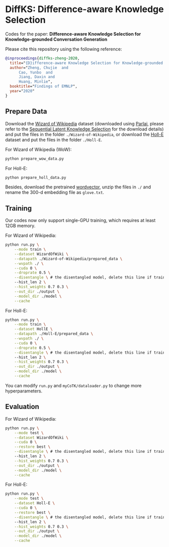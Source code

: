 # DiffKS: Difference-aware Knowledge Selection

Codes for the paper: **Difference-aware Knowledge Selection for Knowledge-grounded Conversation Generation**

Please cite this repository using the following reference:

```bib
@inproceedings{diffks-zheng-2020,
  title="{D}ifference-aware Knowledge Selection for Knowledge-grounded Conversation Generation",
  author="Zheng, Chujie  and
      Cao, Yunbo  and
      Jiang, Daxin and
      Huang, Minlie",
  booktitle="Findings of EMNLP",
  year="2020"
}
```

## Prepare Data

Download the [Wizard of Wikipedia](https://drive.google.com/drive/folders/1eowwYSfJKaDtYgKHZVqh8alNmqP3jv9A?usp=sharing) dataset (downloaded using [Parlai](https://github.com/facebookresearch/ParlAI), please refer to the [Sequential Latent Knowledge Selection](https://github.com/bckim92/sequential-knowledge-transformer) for the download details) and put the files in the folder `./Wizard-of-Wikipedia`, or download the [Holl-E](https://drive.google.com/drive/folders/1xQBRDs5q_2xLOdOpbq7UeAmUM0Ht370A?usp=sharing) dataset and put the files in the folder `./Holl-E`.

For Wizard of Wikipedia (WoW):

```bash
python prepare_wow_data.py
```

For Holl-E:

```bash
python prepare_holl_data.py
```

Besides, download the pretrained [wordvector](https://apache-mxnet.s3.cn-north-1.amazonaws.com.cn/gluon/embeddings/glove/glove.6B.zip), unzip the files in `./` and rename the 300-d embedding file as `glove.txt`.

## Training

Our codes now only support single-GPU training, which requires at least 12GB memory.

For Wizard of Wikipedia:

```bash
python run.py \
    --mode train \
    --dataset WizardOfWiki \
    --datapath ./Wizard-of-Wikipedia/prepared_data \
    --wvpath ./ \
    --cuda 0 \
    --droprate 0.5 \
    --disentangle \ # the disentangled model, delete this line if train the fused model
    --hist_len 2 \
    --hist_weights 0.7 0.3 \
    --out_dir ./output \
    --model_dir ./model \
    --cache
```

For Holl-E:

```bash
python run.py \
    --mode train \
    --dataset HollE \
    --datapath ./Holl-E/prepared_data \
    --wvpath ./ \
    --cuda 0 \
    --droprate 0.5 \
    --disentangle \ # the disentangled model, delete this line if train the fused model
    --hist_len 2 \
    --hist_weights 0.7 0.3 \
    --out_dir ./output \
    --model_dir ./model \
    --cache
```

You can modify `run.py` and `myCoTK/dataloader.py` to change more hyperparameters.

## Evaluation

For Wizard of Wikipedia:

```bash
python run.py \
    --mode test \
    --dataset WizardOfWiki \
    --cuda 0 \
    --restore best \
    --disentangle \ # the disentangled model, delete this line if train the fused model
    --hist_len 2 \
    --hist_weights 0.7 0.3 \
    --out_dir ./output \
    --model_dir ./model \
    --cache
```

For Holl-E:

```bash
python run.py \
    --mode test \
    --dataset Holl-E \
    --cuda 0 \
    --restore best \
    --disentangle \ # the disentangled model, delete this line if train the fused model
    --hist_len 2 \
    --hist_weights 0.7 0.3 \
    --out_dir ./output \
    --model_dir ./model \
    --cache
```


